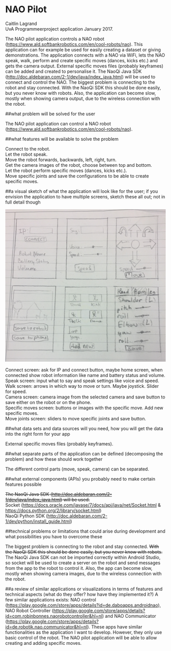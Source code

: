 # NAO Pilot
Caitlin Lagrand </br>
UvA Programmeerproject application January 2017. 


The NAO pilot application controls a NAO robot (https://www.ald.softbankrobotics.com/en/cool-robots/nao). This application can for example be used for easily creating a dataset or giving demonstrations. The application connects with a NAO via WiFi,  lets the NAO speak, walk, perform and create specific moves (dances, kicks etc.) and gets the camera output. External specific moves files (probably keyframes) can be added and created to personalise it. The NaoQi Java SDK (http://doc.aldebaran.com/2-1/dev/java/index_java.html) will be used to connect and control the NAO. The biggest problem is connecting to the robot and stay connected. With the NaoQi SDK this should be done easily, but you never know with robots. Also, the application can become slow, mostly when showing camera output, due to the wireless connection with the robot.



##what problem will be solved for the user

The NAO pilot application can control a NAO robot (https://www.ald.softbankrobotics.com/en/cool-robots/nao).

##what features will be available to solve the problem

Connect to the robot. </br>
Let the robot speak. </br>
Move the robot forwards, backwards, left, right, turn. </br>
Get the camera images of the robot, choose between top and bottom. </br>
Let the robot perform specific moves (dances, kicks etc.). </br>
Move specific joints and save the configurations to be able to create specific moves. </br>

##a visual sketch of what the application will look like for the user; if you envision the application to have multiple screens, sketch these all out; not in full detail though

<img src="/doc/appSketch.jpg">

Connect screen: ask for IP and connect button, maybe home screen, when connected show robot information like name and battery status and volume. </br>
Speak screen: input what to say and speak settings like voice and speed. </br>
Walk screen: arrows in which way to move or turn. Maybe joystick. Slider for speed. </br>
Camera screen: camera image from the selected camera and save button to save either on the robot or on the phone. </br>
Specific moves screen: buttons or images with the specific move. Add new specific moves. </br>
Move joints screen: sliders to move specific joints and save button. </br>

##what data sets and data sources will you need, how you will get the data into the right form for your app

External specific moves files (probably keyframes). 

##what separate parts of the application can be defined (decomposing the problem) and how these should work together

The different control parts (move, speak, camera) can be separated.

##what external components (APIs) you probably need to make certain features possible

~~The NaoQi Java SDK (http://doc.aldebaran.com/2-1/dev/java/index_java.html) will be used.~~ </br>
Socket (https://docs.oracle.com/javase/7/docs/api/java/net/Socket.html & https://docs.python.org/2/library/socket.html) </br>
NaoQi Python SDK (http://doc.aldebaran.com/2-1/dev/python/install_guide.html) </br>

##technical problems or limitations that could arise during development and what possibilities you have to overcome these

The biggest problem is connecting to the robot and stay connected. ~~With the NaoQi SDK this should be done easily, but you never know with robots.~~ The NaoQi Java SDK can not be imported correctly within Android Studio, so socket will be used to create a server on the robot and send messages from the app to the robot to control it.
Also, the app can become slow, mostly when showing camera images, due to the wireless connection with the robot.

##a review of similar applications or visualizations in terms of features and technical aspects (what do they offer? how have they implemented it?)
A few similar applications exists: NAO control (https://play.google.com/store/apps/details?id=de.daboapps.androidnao), NAO Robot Controller (https://play.google.com/store/apps/details?id=com.robinbonnes.naorobotcontroller&hl=nl) and NAO Communicator (https://play.google.com/store/apps/details?id=de.robotik.nao.communicator&hl=nl).
These apps have similar functionalities as the application I want to develop. However, they only use basic control of the robot. The NAO pilot application will be able to allow creating and adding specific moves.
